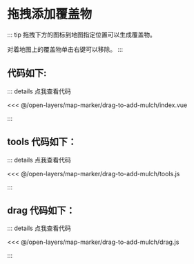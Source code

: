 <script setup>
import Map from './index.vue'
</script>
# 拖拽添加覆盖物

::: tip
拖拽下方的图标到地图指定位置可以生成覆盖物。

对着地图上的覆盖物单击右键可以移除。
:::

<Map />

## 代码如下:

::: details 点我查看代码

<<< @/open-layers/map-marker/drag-to-add-mulch/index.vue

:::

## tools 代码如下：

::: details 点我查看代码

<<< @/open-layers/map-marker/drag-to-add-mulch/tools.js

:::

## drag 代码如下：

::: details 点我查看代码

<<< @/open-layers/map-marker/drag-to-add-mulch/drag.js

:::